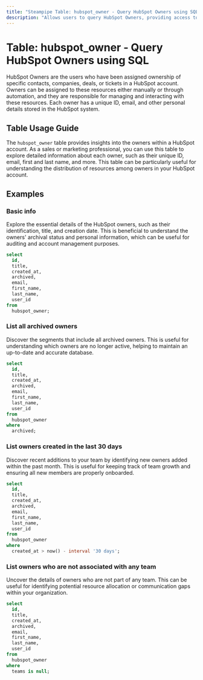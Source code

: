```yaml
---
title: "Steampipe Table: hubspot_owner - Query HubSpot Owners using SQL"
description: "Allows users to query HubSpot Owners, providing access to detailed information about each owner in a HubSpot account."
---
```


# Table: hubspot_owner - Query HubSpot Owners using SQL

HubSpot Owners are the users who have been assigned ownership of specific contacts, companies, deals, or tickets in a HubSpot account. Owners can be assigned to these resources either manually or through automation, and they are responsible for managing and interacting with these resources. Each owner has a unique ID, email, and other personal details stored in the HubSpot system.

## Table Usage Guide

The `hubspot_owner` table provides insights into the owners within a HubSpot account. As a sales or marketing professional, you can use this table to explore detailed information about each owner, such as their unique ID, email, first and last name, and more. This table can be particularly useful for understanding the distribution of resources among owners in your HubSpot account.

## Examples

### Basic info
Explore the essential details of the HubSpot owners, such as their identification, title, and creation date. This is beneficial to understand the owners' archival status and personal information, which can be useful for auditing and account management purposes.

```sql
select
  id,
  title,
  created_at,
  archived,
  email,
  first_name,
  last_name,
  user_id
from
  hubspot_owner;
```

### List all archived owners
Discover the segments that include all archived owners. This is useful for understanding which owners are no longer active, helping to maintain an up-to-date and accurate database.

```sql
select
  id,
  title,
  created_at,
  archived,
  email,
  first_name,
  last_name,
  user_id
from
  hubspot_owner
where
  archived;
```

### List owners created in the last 30 days
Discover recent additions to your team by identifying new owners added within the past month. This is useful for keeping track of team growth and ensuring all new members are properly onboarded.

```sql
select
  id,
  title,
  created_at,
  archived,
  email,
  first_name,
  last_name,
  user_id
from
  hubspot_owner
where
  created_at > now() - interval '30 days';
```

### List owners who are not associated with any team
Uncover the details of owners who are not part of any team. This can be useful for identifying potential resource allocation or communication gaps within your organization.

```sql
select
  id,
  title,
  created_at,
  archived,
  email,
  first_name,
  last_name,
  user_id
from
  hubspot_owner
where
  teams is null;
```